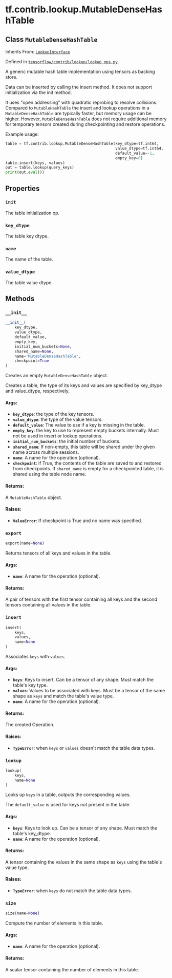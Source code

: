 <div itemscope itemtype="http://developers.google.com/ReferenceObject">
<meta itemprop="name" content="tf.contrib.lookup.MutableDenseHashTable" />
<meta itemprop="property" content="init"/>
<meta itemprop="property" content="key_dtype"/>
<meta itemprop="property" content="name"/>
<meta itemprop="property" content="value_dtype"/>
<meta itemprop="property" content="__init__"/>
<meta itemprop="property" content="export"/>
<meta itemprop="property" content="insert"/>
<meta itemprop="property" content="lookup"/>
<meta itemprop="property" content="size"/>
</div>

# tf.contrib.lookup.MutableDenseHashTable

## Class `MutableDenseHashTable`

Inherits From: [`LookupInterface`](../../../tf/contrib/lookup/LookupInterface.md)



Defined in [`tensorflow/contrib/lookup/lookup_ops.py`](https://www.tensorflow.org/code/tensorflow/contrib/lookup/lookup_ops.py).

A generic mutable hash table implementation using tensors as backing store.

Data can be inserted by calling the insert method. It does not support
initialization via the init method.

It uses "open addressing" with quadratic reprobing to resolve collisions.
Compared to `MutableHashTable` the insert and lookup operations in a
`MutableDenseHashTable` are typically faster, but memory usage can be higher.
However, `MutableDenseHashTable` does not require additional memory for
temporary tensors created during checkpointing and restore operations.

Example usage:

```python
table = tf.contrib.lookup.MutableDenseHashTable(key_dtype=tf.int64,
                                                value_dtype=tf.int64,
                                                default_value=-1,
                                                empty_key=0)
table.insert(keys, values)
out = table.lookup(query_keys)
print(out.eval())
```

## Properties

<h3 id="init"><code>init</code></h3>

The table initialization op.

<h3 id="key_dtype"><code>key_dtype</code></h3>

The table key dtype.

<h3 id="name"><code>name</code></h3>

The name of the table.

<h3 id="value_dtype"><code>value_dtype</code></h3>

The table value dtype.



## Methods

<h3 id="__init__"><code>__init__</code></h3>

``` python
__init__(
    key_dtype,
    value_dtype,
    default_value,
    empty_key,
    initial_num_buckets=None,
    shared_name=None,
    name='MutableDenseHashTable',
    checkpoint=True
)
```

Creates an empty `MutableDenseHashTable` object.

Creates a table, the type of its keys and values are specified by key_dtype
and value_dtype, respectively.

#### Args:

* <b>`key_dtype`</b>: the type of the key tensors.
* <b>`value_dtype`</b>: the type of the value tensors.
* <b>`default_value`</b>: The value to use if a key is missing in the table.
* <b>`empty_key`</b>: the key to use to represent empty buckets internally. Must not
    be used in insert or lookup operations.
* <b>`initial_num_buckets`</b>: the initial number of buckets.
* <b>`shared_name`</b>: If non-empty, this table will be shared under
    the given name across multiple sessions.
* <b>`name`</b>: A name for the operation (optional).
* <b>`checkpoint`</b>: if True, the contents of the table are saved to and restored
    from checkpoints. If `shared_name` is empty for a checkpointed table, it
    is shared using the table node name.


#### Returns:

  A `MutableHashTable` object.


#### Raises:

* <b>`ValueError`</b>: If checkpoint is True and no name was specified.

<h3 id="export"><code>export</code></h3>

``` python
export(name=None)
```

Returns tensors of all keys and values in the table.

#### Args:

* <b>`name`</b>: A name for the operation (optional).


#### Returns:

  A pair of tensors with the first tensor containing all keys and the
    second tensors containing all values in the table.

<h3 id="insert"><code>insert</code></h3>

``` python
insert(
    keys,
    values,
    name=None
)
```

Associates `keys` with `values`.

#### Args:

* <b>`keys`</b>: Keys to insert. Can be a tensor of any shape. Must match the
    table's key type.
* <b>`values`</b>: Values to be associated with keys. Must be a tensor of the same
    shape as `keys` and match the table's value type.
* <b>`name`</b>: A name for the operation (optional).


#### Returns:

  The created Operation.


#### Raises:

* <b>`TypeError`</b>: when `keys` or `values` doesn't match the table data
    types.

<h3 id="lookup"><code>lookup</code></h3>

``` python
lookup(
    keys,
    name=None
)
```

Looks up `keys` in a table, outputs the corresponding values.

The `default_value` is used for keys not present in the table.

#### Args:

* <b>`keys`</b>: Keys to look up. Can be a tensor of any shape. Must match the
    table's key_dtype.
* <b>`name`</b>: A name for the operation (optional).


#### Returns:

  A tensor containing the values in the same shape as `keys` using the
    table's value type.


#### Raises:

* <b>`TypeError`</b>: when `keys` do not match the table data types.

<h3 id="size"><code>size</code></h3>

``` python
size(name=None)
```

Compute the number of elements in this table.

#### Args:

* <b>`name`</b>: A name for the operation (optional).


#### Returns:

  A scalar tensor containing the number of elements in this table.



